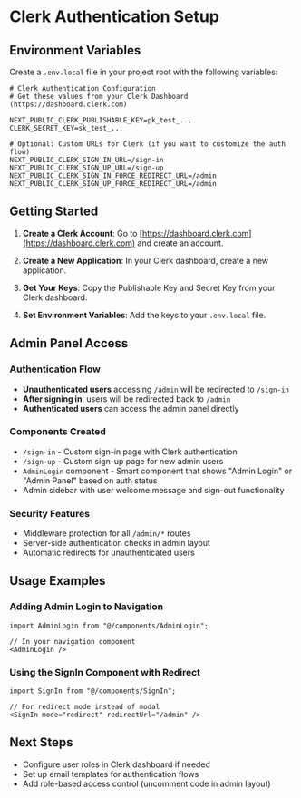 # Clerk Authentication Setup

## Environment Variables

Create a `.env.local` file in your project root with the following variables:

```env
# Clerk Authentication Configuration
# Get these values from your Clerk Dashboard (https://dashboard.clerk.com)

NEXT_PUBLIC_CLERK_PUBLISHABLE_KEY=pk_test_...
CLERK_SECRET_KEY=sk_test_...

# Optional: Custom URLs for Clerk (if you want to customize the auth flow)
NEXT_PUBLIC_CLERK_SIGN_IN_URL=/sign-in
NEXT_PUBLIC_CLERK_SIGN_UP_URL=/sign-up
NEXT_PUBLIC_CLERK_SIGN_IN_FORCE_REDIRECT_URL=/admin
NEXT_PUBLIC_CLERK_SIGN_UP_FORCE_REDIRECT_URL=/admin
```

## Getting Started

1. **Create a Clerk Account**: Go to [https://dashboard.clerk.com](https://dashboard.clerk.com) and create an account.

2. **Create a New Application**: In your Clerk dashboard, create a new application.

3. **Get Your Keys**: Copy the Publishable Key and Secret Key from your Clerk dashboard.

4. **Set Environment Variables**: Add the keys to your `.env.local` file.

## Admin Panel Access

### Authentication Flow

- **Unauthenticated users** accessing `/admin` will be redirected to `/sign-in`
- **After signing in**, users will be redirected back to `/admin`
- **Authenticated users** can access the admin panel directly

### Components Created

- `/sign-in` - Custom sign-in page with Clerk authentication
- `/sign-up` - Custom sign-up page for new admin users
- `AdminLogin` component - Smart component that shows "Admin Login" or "Admin Panel" based on auth status
- Admin sidebar with user welcome message and sign-out functionality

### Security Features

- Middleware protection for all `/admin/*` routes
- Server-side authentication checks in admin layout
- Automatic redirects for unauthenticated users

## Usage Examples

### Adding Admin Login to Navigation

```tsx
import AdminLogin from "@/components/AdminLogin";

// In your navigation component
<AdminLogin />
```

### Using the SignIn Component with Redirect

```tsx
import SignIn from "@/components/SignIn";

// For redirect mode instead of modal
<SignIn mode="redirect" redirectUrl="/admin" />
```

## Next Steps

- Configure user roles in Clerk dashboard if needed
- Set up email templates for authentication flows
- Add role-based access control (uncomment code in admin layout) 
